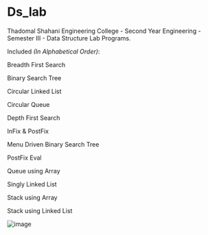 # Ds_lab

Thadomal Shahani Engineering College - Second Year Engineering - Semester III - Data Structure Lab Programs.

Included *(In Alphabetical Order)*:

Breadth First Search

Binary Search Tree

Circular Linked List

Circular Queue

Depth First Search

InFix & PostFix

Menu Driven Binary Search Tree

PostFix Eval

Queue using Array

Singly Linked List

Stack using Array

Stack using Linked List

![image](https://user-images.githubusercontent.com/46340124/197689902-e29d9d7c-47da-4918-b5b3-920e96f2018f.png)
